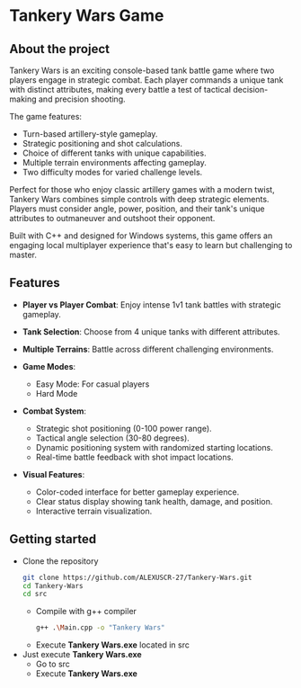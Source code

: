 <a id="readme-top"></a>
# Tankery Wars Game

<div align="center">
  

</div>

## About the project
Tankery Wars is an exciting console-based tank battle game where two players engage in strategic combat. Each player commands a unique tank with distinct attributes, making every battle a test of tactical decision-making and precision shooting.

The game features:
- Turn-based artillery-style gameplay.
- Strategic positioning and shot calculations.
- Choice of different tanks with unique capabilities.
- Multiple terrain environments affecting gameplay.
- Two difficulty modes for varied challenge levels.

Perfect for those who enjoy classic artillery games with a modern twist, Tankery Wars combines simple controls with deep strategic elements. Players must consider angle, power, position, and their tank's unique attributes to outmaneuver and outshoot their opponent.

Built with C++ and designed for Windows systems, this game offers an engaging local multiplayer experience that's easy to learn but challenging to master.


## Features

- **Player vs Player Combat**: Enjoy intense 1v1 tank battles with strategic gameplay.
- **Tank Selection**: Choose from 4 unique tanks with different attributes.
- **Multiple Terrains**: Battle across different challenging environments.

- **Game Modes**: 
  - Easy Mode: For casual players
  - Hard Mode

- **Combat System**:
  - Strategic shot positioning (0-100 power range).
  - Tactical angle selection (30-80 degrees).
  - Dynamic positioning system with randomized starting locations.
  - Real-time battle feedback with shot impact locations.

- **Visual Features**:
  - Color-coded interface for better gameplay experience.
  - Clear status display showing tank health, damage, and position.
  - Interactive terrain visualization.
 
## Getting started
- Clone the repository
  ```sh
  git clone https://github.com/ALEXUSCR-27/Tankery-Wars.git
  cd Tankery-Wars
  cd src
  ```
  - Compile with g++ compiler
    ```sh
    g++ .\Main.cpp -o "Tankery Wars"
    ```
  - Execute **Tankery Wars.exe** located in src
- Just execute **Tankery Wars.exe**
  - Go to src
  - Execute **Tankery Wars.exe**
